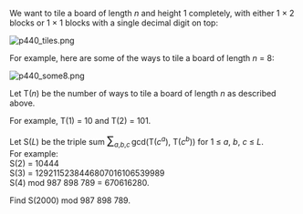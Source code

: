 <p>We want to tile a board of length <var>n</var> and height 1 completely, with either 1 × 2 blocks or 1 × 1 blocks with a single decimal digit on top:</p>
<div class="center">
<img src="project/images/p440_tiles.png" alt="p440_tiles.png" />
</div>
<p>For example, here are some of the ways to tile a board of length <var>n</var> = 8:</p>

<div class="center">
<img src="project/images/p440_some8.png" alt="p440_some8.png" />
</div>
<p>Let T(<var>n</var>) be the number of ways to tile a board of length <var>n</var> as described above.</p>

<p>For example, T(1) = 10 and T(2) = 101.</p>

<p>Let S(<var>L</var>) be the triple sum <span style="font-size:larger;"><span style="font-size:larger;">∑</span></span><sub><var>a</var>,<var>b</var>,<var>c</var></sub> gcd(T(<var>c</var><sup><var>a</var></sup>), T(<var>c</var><sup><var>b</var></sup>)) for 1 ≤ <var>a</var>, <var>b</var>, <var>c</var> ≤ <var>L</var>.<br />
For example:<br />
S(2) = 10444<br />
S(3) = 1292115238446807016106539989<br />
S(4) mod 987 898 789 = 670616280.</p>

<p>Find S(2000) mod 987 898 789.</p>
